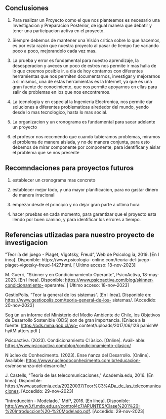 ## Conclusiones
1. Para realizar un Proyecto como el que nos planteamos es necesario una Investigacion y Preparacion Posterior, de igual manera que debatir y tener una participacion activa en el proyecto.
   
2. Siempre debemos de mantener una Visión critica sobre lo que hacemos, es por esta razón que nuestra proyecto al pasar de tiempo fue variando poco a poco, mejorandolo cada vez mas. 
   
3. La prueba y error es fundamental para nuestro aprendizaje, la desesperacion y aveces un poco de estres nos permite ir mas halla de lo que creemos posible ir. a dia de hoy contamos con diferentes herramientas que nos permiten documentarnos, investigar y mejorarnos a si mismos, una de estas herramientas es la Internet, ya que es una gran fuente de conocimiento, que nos permite apoyarnos en ellas para salir de problemas en los que nos encontremos.

4. La tecnologia y en especial la Ingenieria Electronica, nos permite dar soluciones a diferentes problematicas alrededor del mundo, yendo desde lo mas tecnologico, hasta lo mas social.

5. La organizacion y un cronograma es fundamental para sacar adelante un proyecto

6. el profesor nos recomendo que cuando tubieramos problemas, miramos el problema de manera aislada, y no de manera conjunta, para esto debemos de mirar componente por componente, para identificar y aislar el problema que se nos presente

## Recomndaciones para proyectos futuros

1. establecer un cronograma mas concreto
   
2. establecer mejor todo, y una mayor planificacion, para no gastar dinero de manera irracional
   
3. empezar desde el principio y no dejar gran parte a ultima hora
   
4. hacer pruebas en cada momento, para garantizar que el proyecto esta llendo por buen camino, y para identificar los errores a tiempo.

## Referencias utlizadas para nuestro proyecto de investigacion

”Teor ́ıa del juego - Piaget, Vigotsky, Freud”, Web de
Psicolog ́ıa, 2019. [En l ́ınea]. Disponible: https://www.psicologia-
online.com/teoria-del-juego-piaget-vigotsky-freud-1427.html.
[  ́Ultimo acceso: 18-nov-2023]

M. Guerri, ”Skinner y en Condicionamiento Operante”,
PsicoActiva, 18-may-2023. [En l ́ınea]. Disponible:
https://www.psicoactiva.com/blog/skinner-condicionamiento-
operante/. [  ́Ultimo acceso: 18-nov-2023]

GestioPolis. “Teor ́ıa general de los sistemas”. [En l ́ınea].
Disponible en: https://www.gestiopolis.com/teoria-general-de-los-
sistemas/. [Accedido: 20-nov-2023]

Seg ́un un informe del Ministerio del Medio Ambiente de Chile,
los Objetivos de Desarrollo Sostenible (ODS) son de gran
importancia. [Enlace a la fuente: https://ods.mma.gob.cl/wp-
content/uploads/2017/06/12S panishW hyitM atters.pdf ]

Psicoactiva. (2023). Condicionamiento Cl ́asico. [Online]. Avail-
able: https://www.psicoactiva.com/blog/condicionamiento-clasico/

N ́ucleo do Conhecimento. (2023). Ense ̃nanza
del Desarrollo. [Online]. Available:
https://www.nucleodoconhecimento.com.br/educacion-
es/ensenanza-del-desarrollo/

J. Castells, "Teoría de las telecomunicaciones," Academia.edu, 2016. [En línea]. Disponible: https://www.academia.edu/29220037/Teor%C3%ADa_de_las_telecomunicaciones. [Accedido: 29-nov-2023]

"Introducción - Modelado," MdP, 2016. [En línea]. Disponible: http://www3.fi.mdp.edu.ar/control4c7/APUNTES/Clase%201%20-%20Introduccion%20-%20Modelado.pdf. [Accedido: 29-nov-2023]

